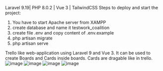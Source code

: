 Laravel 9.19| PHP 8.0.2 | Vue 3 | TailwindCSS
Steps to deploy and start the project:
1. You have to start Apache server from XAMPP
2. create database and name it testwork_coalition
3. create file .env and copy content of .env.example
4. php artisan migrate
5. php artisan serve

Trello like web-application using Laravel 9 and Vue 3. It can be used to create Boards and Cards inside boards. Cards are dragable like in trello.
![image](https://github.com/Kozeke/coalition_testwork/assets/50287254/6316b17e-e335-41a5-9bdf-60446e7557fa)
![image](https://github.com/Kozeke/coalition_testwork/assets/50287254/4aecc601-4da6-465a-bbf7-c6550599324e)
![image](https://github.com/Kozeke/coalition_testwork/assets/50287254/071a607f-267f-40ba-ad8e-a378f227faaf)
![image](https://github.com/Kozeke/coalition_testwork/assets/50287254/5e98cd95-c049-431b-b68a-cecb0a7fb160)


